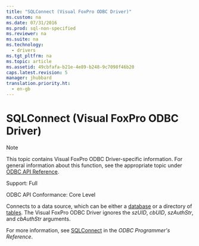 ```yaml
---
title: "SQLConnect (Visual FoxPro ODBC Driver)"
ms.custom: na
ms.date: 07/31/2016
ms.prod: sql-non-specified
ms.reviewer: na
ms.suite: na
ms.technology: 
  - drivers
ms.tgt_pltfrm: na
ms.topic: article
ms.assetid: 49cbfafa-b21e-4e89-b248-9c7098f46b20
caps.latest.revision: 5
manager: jhubbard
translation.priority.ht: 
  - en-gb
---
```

# SQLConnect (Visual FoxPro ODBC Driver)
> [!NOTE]  
>  This topic contains Visual FoxPro ODBC Driver-specific information. For general information about this function, see the appropriate topic under [ODBC API Reference](../content/ODBC-API-Reference.md).  
  
 Support: Full  
  
 ODBC API Conformance: Core Level  
  
 Connects to a data source, which can be either a [database](../content/Visual-FoxPro-Terminology.md) or a directory of [tables](../content/Visual-FoxPro-Terminology.md). The Visual FoxPro ODBC Driver ignores the *szUID*, *cbUID*, *szAuthStr*, and *cbAuthStr* arguments.  
  
 For more information, see [SQLConnect](../content/SQLConnect-Function.md) in the *ODBC Programmer's Reference*.